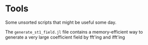 # Tools

Some unsorted scripts that might be useful some day.

The `generate_st1_field.jl` file contains a memory-efficient way to generate a very large
coefficient field by fft'ing and ifft'ing